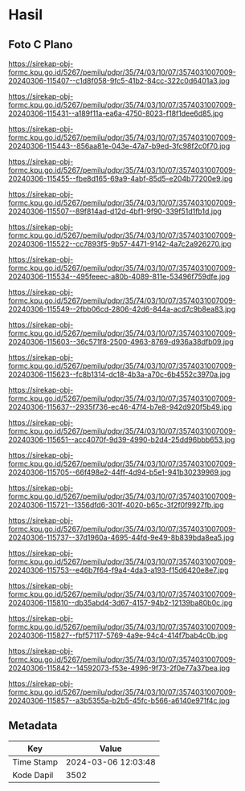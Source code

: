 # Hasil

## Foto C Plano

https://sirekap-obj-formc.kpu.go.id/5267/pemilu/pdpr/35/74/03/10/07/3574031007009-20240306-115407--c1d8f058-9fc5-41b2-84cc-322c0d6401a3.jpg

https://sirekap-obj-formc.kpu.go.id/5267/pemilu/pdpr/35/74/03/10/07/3574031007009-20240306-115431--a189f11a-ea6a-4750-8023-f18f1dee6d85.jpg

https://sirekap-obj-formc.kpu.go.id/5267/pemilu/pdpr/35/74/03/10/07/3574031007009-20240306-115443--856aa81e-043e-47a7-b9ed-3fc98f2c0f70.jpg

https://sirekap-obj-formc.kpu.go.id/5267/pemilu/pdpr/35/74/03/10/07/3574031007009-20240306-115455--fbe8d165-69a9-4abf-85d5-e204b77200e9.jpg

https://sirekap-obj-formc.kpu.go.id/5267/pemilu/pdpr/35/74/03/10/07/3574031007009-20240306-115507--89f814ad-d12d-4bf1-9f90-339f51d1fb1d.jpg

https://sirekap-obj-formc.kpu.go.id/5267/pemilu/pdpr/35/74/03/10/07/3574031007009-20240306-115522--cc7893f5-9b57-4471-9142-4a7c2a926270.jpg

https://sirekap-obj-formc.kpu.go.id/5267/pemilu/pdpr/35/74/03/10/07/3574031007009-20240306-115534--495feeec-a80b-4089-811e-53496f759dfe.jpg

https://sirekap-obj-formc.kpu.go.id/5267/pemilu/pdpr/35/74/03/10/07/3574031007009-20240306-115549--2fbb06cd-2806-42d6-844a-acd7c9b8ea83.jpg

https://sirekap-obj-formc.kpu.go.id/5267/pemilu/pdpr/35/74/03/10/07/3574031007009-20240306-115603--36c571f8-2500-4963-8769-d936a38dfb09.jpg

https://sirekap-obj-formc.kpu.go.id/5267/pemilu/pdpr/35/74/03/10/07/3574031007009-20240306-115623--fc8b1314-dc18-4b3a-a70c-6b4552c3970a.jpg

https://sirekap-obj-formc.kpu.go.id/5267/pemilu/pdpr/35/74/03/10/07/3574031007009-20240306-115637--2935f736-ec46-47f4-b7e8-942d920f5b49.jpg

https://sirekap-obj-formc.kpu.go.id/5267/pemilu/pdpr/35/74/03/10/07/3574031007009-20240306-115651--acc4070f-9d39-4990-b2d4-25dd96bbb653.jpg

https://sirekap-obj-formc.kpu.go.id/5267/pemilu/pdpr/35/74/03/10/07/3574031007009-20240306-115705--66f498e2-44ff-4d94-b5e1-941b30239969.jpg

https://sirekap-obj-formc.kpu.go.id/5267/pemilu/pdpr/35/74/03/10/07/3574031007009-20240306-115721--1356dfd6-301f-4020-b65c-3f2f0f9927fb.jpg

https://sirekap-obj-formc.kpu.go.id/5267/pemilu/pdpr/35/74/03/10/07/3574031007009-20240306-115737--37d1960a-4695-44fd-9e49-8b839bda8ea5.jpg

https://sirekap-obj-formc.kpu.go.id/5267/pemilu/pdpr/35/74/03/10/07/3574031007009-20240306-115753--e46b7f64-f9a4-4da3-a193-f15d6420e8e7.jpg

https://sirekap-obj-formc.kpu.go.id/5267/pemilu/pdpr/35/74/03/10/07/3574031007009-20240306-115810--db35abd4-3d67-4157-94b2-12139ba80b0c.jpg

https://sirekap-obj-formc.kpu.go.id/5267/pemilu/pdpr/35/74/03/10/07/3574031007009-20240306-115827--fbf57117-5769-4a9e-94c4-414f7bab4c0b.jpg

https://sirekap-obj-formc.kpu.go.id/5267/pemilu/pdpr/35/74/03/10/07/3574031007009-20240306-115842--14592073-f53e-4996-9f73-2f0e77a37bea.jpg

https://sirekap-obj-formc.kpu.go.id/5267/pemilu/pdpr/35/74/03/10/07/3574031007009-20240306-115857--a3b5355a-b2b5-45fc-b566-a6140e971f4c.jpg


## Metadata

| Key        | Value               |
| ---------- | ------------------- |
| Time Stamp | 2024-03-06 12:03:48 |
| Kode Dapil | 3502                |



